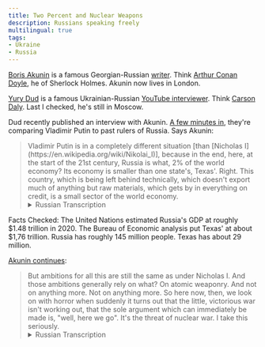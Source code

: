 ```yaml
---
title: Two Percent and Nuclear Weapons
description: Russians speaking freely
multilingual: true
tags:
- Ukraine
- Russia
---
```


[Boris Akunin](https://en.wikipedia.org/wiki/Boris_Akunin) is a famous Georgian-Russian [writer](https://www.akunin.ru).  Think [Arthur Conan Doyle](https://en.wikipedia.org/wiki/Arthur_Conan_Doyle), he of Sherlock Holmes.  Akunin now lives in London.

[Yury Dud](https://en.wikipedia.org/wiki/Yury_Dud) is a famous Ukrainian-Russian [YouTube interviewer](https://www.youtube.com/c/vdud).  Think [Carson Daly](https://en.wikipedia.org/wiki/Carson_Daly).  Last I checked, he's still in Moscow.

Dud recently published an interview with Akunin.  [A few minutes in](https://youtu.be/70RmF0rPj9o?t=408), they're comparing Vladimir Putin to past rulers of Russia.  Says Akunin:

<blockquote markdown="1">
Vladimir Putin is in a completely different situation [than [Nicholas I](https://en.wikipedia.org/wiki/Nikolai_I)], because in the end, here, at the start of the 21st century, Russia is what, 2% of the world economy?  Its economy is smaller than one state's, Texas'.  Right.  This country, which is being left behind technically, which doesn't export much of anything but raw materials, which gets by in everything on credit, is a small sector of the world economy.
<details markdown="1">
<summary>Russian Transcription</summary>
Владимир Путин находится в совершенно другой ситуации [чем Николай I], потому что в конце, там, начале 21-ого века Россия --- это что?  2% мировой экономики?  И её экономика меньше чем одного штата, Техас.  Да.  Это страна, которая отстают технологически, которая не экспортирует в общем ничего кроме сырья, которая живёт на всём заёмно --- это небольшой сектор мировой экономики.
</details>
</blockquote>

Facts Checked: The United Nations estimated Russia's GDP at roughly $1.48 trillion in 2020.  The Bureau of Economic analysis put Texas' at about $1,76 trillion.  Russia has roughly 145 million people.  Texas has about 29 million.

[Akunin continues](https://www.youtube.com/watch?v=70RmF0rPj9o&t=438s):

<blockquote markdown="1">
But ambitions for all this are still the same as under Nicholas I.  And those ambitions generally rely on what?  On atomic weaponry.  And not on anything more.  Not on anything more.  So here now, then, we look on with horror when suddenly it turns out that the little, victorious war isn't working out, that the sole argument which can immediately be made is, "well, here we go".  It's the threat of nuclear war.  I take this seriously.
<details markdown="1">
<summary>Russian Transcription</summary>
Но амбиции при этом по-прежнему такие-же как у Николая I.  И амбиции в общем опираются только на что?  На ядерное оружие.  И больше не на что.  И больше не на что.  И вот сейчас, значит, мы увидели с ужасом когда вдруг оказалось, что маленькая победоносная война не получается, что единственный аргумент, который можно применить сразу это --- а вот мы начнём.  Это угроза ядерной войны.  Я к этому отношусь очень серьёзно.
</details>
</blockquote>
